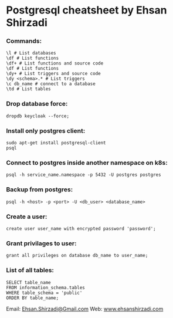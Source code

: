 # Postgresql cheatsheet by Ehsan Shirzadi
### Commands:
```
\l # List databases
\df # List functions
\df+ # List functions and source code
\df # List functions
\dy+ # List triggers and source code
\dy <schema>.* # List triggers
\c db_name # connect to a database
\td # List tables
```
### Drop database force:
```
dropdb keycloak --force;
```

### Install only postgres client:
```
sudo apt-get install postgresql-client
psql
```
### Connect to postgres inside another namespace on k8s:
```
psql -h service_name.namespace -p 5432 -U postgres postgres
```
### Backup from postgres:
```
psql -h <host> -p <port> -U <db_user> <database_name>
```
### Create a user:
```
create user user_name with encrypted password 'password';
```
### Grant privilages to user:
```
grant all privileges on database db_name to user_name;
```
### List of all tables:
```
SELECT table_name
FROM information_schema.tables
WHERE table_schema = 'public'
ORDER BY table_name;
```

Email: Ehsan.Shirzadi@Gmail.com
Web: www.ehsanshirzadi.com
